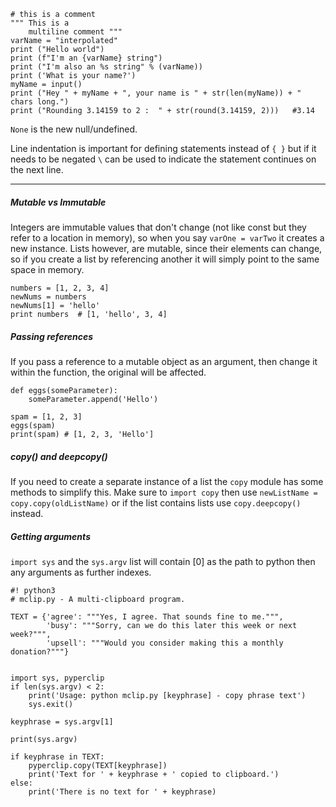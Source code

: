 ```
# this is a comment
""" This is a
    multiline comment """
varName = "interpolated"
print ("Hello world")
print (f"I'm an {varName} string")
print ("I'm also an %s string" % (varName))
print ('What is your name?')
myName = input()
print ("Hey " + myName + ", your name is " + str(len(myName)) + " chars long.")
print ("Rounding 3.14159 to 2 :  " + str(round(3.14159, 2)))   #3.14
```

`None` is the new null/undefined.

Line indentation is important for defining statements instead of `{ }` but if it needs to be negated `\` can be used to indicate the statement continues on the next line.

---
##### Mutable vs Immutable

Integers are immutable values that don't change (not like const but they refer to a location in memory), so when you say `varOne = varTwo` it creates a new instance.  Lists however, are mutable, since their elements can change, so if you create a list by referencing another it will simply point to the same space in memory.

```
numbers = [1, 2, 3, 4]
newNums = numbers
newNums[1] = 'hello'
print numbers  # [1, 'hello', 3, 4]
```

##### Passing references

If you pass a reference to a mutable object as an argument, then change it within the function, the original will be affected. 

```
def eggs(someParameter):
    someParameter.append('Hello')

spam = [1, 2, 3]
eggs(spam)
print(spam) # [1, 2, 3, 'Hello']
```

##### copy() and deepcopy()

If you need to create a separate instance of a list the `copy` module has some methods to simplify this.  Make sure to `import copy` then use `newListName = copy.copy(oldListName)` or if the list contains lists use `copy.deepcopy()` instead.

##### Getting arguments

`import sys` and the `sys.argv` list will contain [0] as the path to python then any arguments as further indexes.

```
#! python3
# mclip.py - A multi-clipboard program.

TEXT = {'agree': """Yes, I agree. That sounds fine to me.""",
        'busy': """Sorry, can we do this later this week or next week?""",
        'upsell': """Would you consider making this a monthly donation?"""}
        
        
import sys, pyperclip
if len(sys.argv) < 2:
    print('Usage: python mclip.py [keyphrase] - copy phrase text')
    sys.exit()

keyphrase = sys.argv[1]

print(sys.argv)

if keyphrase in TEXT:
    pyperclip.copy(TEXT[keyphrase])
    print('Text for ' + keyphrase + ' copied to clipboard.')
else:
    print('There is no text for ' + keyphrase)
```